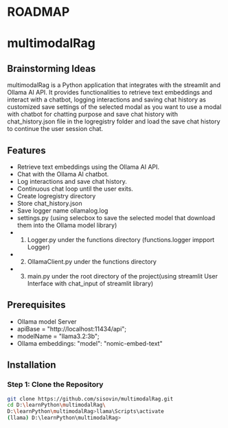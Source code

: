 # ROADMAP

# multimodalRag

## Brainstorming Ideas
multimodalRag is a Python application that integrates with the streamlit and Ollama AI API. It provides functionalities to retrieve text embeddings and interact with a chatbot, logging interactions and saving chat history as customized save settings of the selected modal as you want to use a modal with chatbot for chatting purpose and save chat history with chat_history.json file in the logregistry folder and load the save chat history to continue the user session chat.

## Features
- Retrieve text embeddings using the Ollama AI API.
- Chat with the Ollama AI chatbot.
- Log interactions and save chat history.
- Continuous chat loop until the user exits.
- Create logregistry directory
- Store chat_history.json 
- Save logger name ollamalog.log
- settings.py (using selecbox to save the selected model that download them into the Ollama model library)
- 1. Logger.py under the functions directory (functions.logger impport Logger)
- 2. OllamaClient.py under the functions directory
- 3. main.py under the root directory of the project(using streamlit User Interface with chat_input of streamlit library)

## Prerequisites
- Ollama model Server
- apiBase = "http://localhost:11434/api"; 
- modelName = "llama3.2:3b";
- Ollama embeddings: "model": "nomic-embed-text"

## Installation

### Step 1: Clone the Repository
```bash
git clone https://github.com/sisovin/multimodalRag.git
cd D:\learnPython\multimodalRag\
D:\learnPython\multimodalRag>llama\Scripts\activate
(llama) D:\learnPython\multimodalRag>
